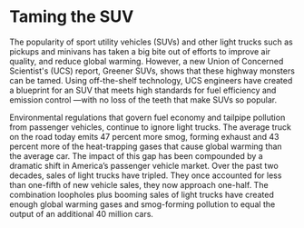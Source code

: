 # Taming the SUV
The popularity of sport utility vehicles (SUVs) and other light trucks such as pickups and minivans has
taken a big bite out of efforts to improve air quality, and reduce global warming. However, a new Union of Concerned Scientist's (UCS) report, Greener SUVs, shows that these highway monsters can be tamed. Using off-the-shelf technology, UCS engineers have created a blueprint for an SUV that meets high standards for fuel efficiency and emission control —with no loss of the teeth that make SUVs so popular.

Environmental regulations that govern fuel economy and tailpipe pollution from passenger vehicles, continue to ignore light trucks. The average truck on the road today emits 47 percent more smog, forming exhaust and 43 percent more of the heat-trapping gases that cause global warming than the average car. The impact of this gap
has been compounded by a dramatic shift in America’s passenger vehicle market. Over the past two decades, sales of light trucks have tripled. They once accounted for less than one-fifth of new vehicle sales, they now approach one-half. The combination loopholes plus booming sales of light trucks have created enough global warming gases and smog-forming pollution to equal the output of an additional 40 million cars.